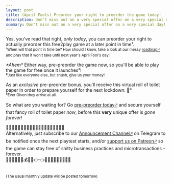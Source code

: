 ```yaml
---
layout: post
title: (April Fools) Preorder your right to preorder the game today!
description: Don't miss out on a very special offer on a very special day!
summary: Don't miss out on a very special offer on a very special day!
---
```


Yes, you've read that right, *only today*, you can preorder your right to actually preorder this free2play game at a later point in time¹.
<br><sub>**¹**When will that point in time be? How should I know, take a look at our messy [roadmap🡕](http://roadmap.typotales.com) and pray that it won't take until next year's April Fool's day!</sub>

_\*Ahem*_ Either way, pre-preorder the game now, so you'll be able to play the game for free once it launches²!
<br><sub>**²**Just like everyone else, but shush, give us your money!</sub>

As an *exclusive* pre-preorder bonus, you'll receive this virtual roll of toilet paper in order to prepare yourself for the next lockdown: 🧻³
<br><sub>**³**Ever Given they arrive at all.</sub>

So what are you waiting for? Go [pre-preorder today🡕](https://bit.ly/3sysbYZ) and secure yourself that fancy roll of toilet paper *now*, before this **very** unique offer is *gone forever*!

🧻🧻🧻🧻🧻🧻🧻🧻🧻🧻🧻💩🧻🧻🧻🧻🧻🧻🧻🧻<br>
Alternatively, just subscribe to our [Announcement Channel🡕](https://t.me/typotales) on Telegram to be notified once the next playtest starts, and/or [support us on Patreon🡕](http://patreon.typotales.com) so the game can stay free of shitty business practices and microtransactions – forever.<br>
🧻🧻🧻🧻🧻🧻💰🥺🙏👉👈🧻🧻🧻🧻🧻🧻🧻🧻🧻

<br>
<sub>(The usual monthly update will be posted tomorrow)</sub> 